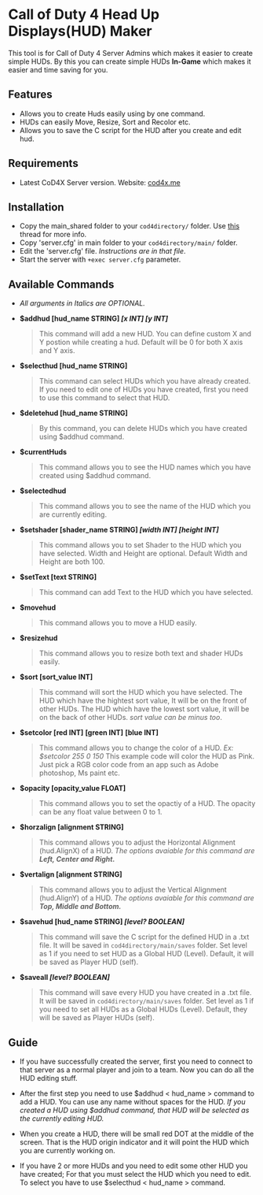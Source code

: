 # Call of Duty 4 Head Up Displays(HUD) Maker

This tool is for Call of Duty 4 Server Admins which makes it easier to create simple HUDs. By this you can create simple HUDs **In-Game** which makes it easier and time saving for you.

## Features 

* Allows you to create Huds easily using by one command.
* HUDs can easily Move, Resize, Sort and Recolor etc.
* Allows you to save the C script for the HUD after you create and edit hud. 

## Requirements

* Latest CoD4X Server version. Website:  [cod4x.me](https://cod4x.me)

## Installation

* Copy the main_shared folder to your `cod4directory/` folder. Use [this](https://cod4x.me/index.php?/forums/topic/8-how-to-install-server-side-scripts/) thread for more info.
* Copy 'server.cfg' in main folder to your `cod4directory/main/` folder.
* Edit the 'server.cfg' file. *Instructions are in that file*.
* Start the server with `+exec server.cfg` parameter.

## Available Commands

* *All arguments in Italics are OPTIONAL.*

* **$addhud [hud_name STRING] *[x INT]* *[y INT]***
  > This command will add a new HUD. You can define custom X and Y postion while creating a hud. Default will be 0 for both X axis and Y axis.

* **$selecthud [hud_name STRING]**
	>This command can select HUDs which you have already created. If you need to edit one of HUDs you have created, first you need to use this command to select that HUD. 

* **$deletehud [hud_name STRING]**
	>By this command, you can delete HUDs which you have created using $addhud command.

* **$currentHuds**
	>This command allows you to see the HUD names which you have created using $addhud command.
	
* **$selectedhud**
	>This command allows you to see the name of the HUD which you are currently editing.

* **$setshader [shader_name STRING] *[width INT]* *[height INT]***
	>This command allows you to set Shader to the HUD which you have selected. Width and Height are optional. Default Width and Height are both 100.

* **$setText [text STRING]**
	>This command can add Text to the HUD which you have selected.
	
* **$movehud**
	>This command allows you to move a HUD easily.
* **$resizehud**
	>This command allows you to resize both text and shader HUDs easily.

* **$sort [sort_value INT]**
	>This command will sort the HUD which you have selected. The HUD which have the hightest sort value, It will be on the front of other HUDs. The HUD which have the lowest sort value, it will be on the back of other HUDs. *sort value can be minus too*. 
	
* **$setcolor [red INT]** **[green INT]** **[blue INT]**
	>This command allows you to change the color of a HUD. *Ex: $setcolor 255 0 150* This example code will color the HUD as Pink. Just pick a RGB color code from an app such as Adobe photoshop, Ms paint etc.

* **$opacity [opacity_value FLOAT]**
	>This command allows you to set the opactiy of a HUD. The opacity can be any float value between 0 to 1.
	
* **$horzalign [alignment STRING]**
	>This command allows you to adjust the Horizontal Alignment (hud.AlignX) of a HUD. *The options avaiable for this command are **Left, Center and Right.***
	
* **$vertalign [alignment STRING]**
	>This command allows you to adjust the Vertical Alignment (hud.AlignY) of a HUD. *The options avaiable for this command are **Top, Middle and Bottom.***
	
* **$savehud [hud_name STRING] *[level? BOOLEAN]***
	>This command will save the C script for the defined HUD in a .txt file. It will be saved in `cod4directory/main/saves` folder. Set level as 1 if you need to set HUD as a Global HUD (Level). Default, it will be saved as Player HUD (self).
	
* **$saveall *[level? BOOLEAN]***
	>This command will save every HUD you have created in a .txt file. It will be saved in `cod4directory/main/saves` folder. Set level as 1 if you need to set all HUDs as a Global HUDs (Level). Default, they will be saved as Player HUDs (self).
	
## Guide

* If you have successfully created the server, first you need to connect to that server as a normal player and join to a team. Now you can do all the HUD editing stuff. 

* After the first step you need to use $addhud < hud_name > command to add a HUD. You can use any name without spaces for the HUD. *If you created a HUD using $addhud command, that HUD will be selected as the currently editing HUD.*

* When you create a HUD, there will be small red DOT at the middle of the screen. That is the HUD origin indicator and it will point the HUD which you are currently working on.

* If you have 2 or more HUDs and you need to edit some other HUD you have created; For that you must select the HUD which you need to edit. To select you have to use $selecthud < hud_name > command. 
